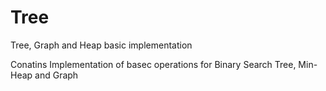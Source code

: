 # Tree
Tree, Graph and Heap basic implementation

Conatins Implementation of basec operations for Binary Search Tree, Min-Heap and Graph
